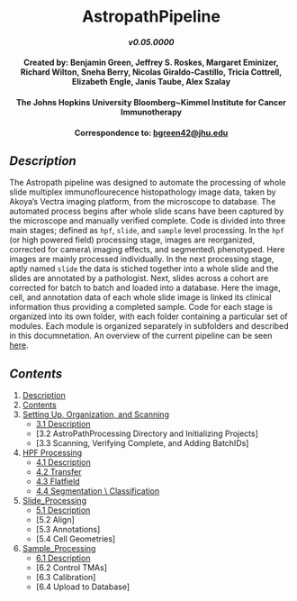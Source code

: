 # <div align="center"> AstropathPipeline </div>
#### <div align="center">***v0.05.0000***</div>
#### <div align="center">Created by: Benjamin Green, Jeffrey S. Roskes, Margaret Eminizer, Richard Wilton, Sneha Berry, Nicolas Giraldo-Castillo, Tricia Cottrell, Elizabeth Engle, Janis Taube, Alex Szalay </div>
#### <div align="center">The Johns Hopkins University Bloomberg~Kimmel Institute for Cancer Immunotherapy</div>
#### <div align="center">Correspondence to: bgreen42@jhu.edu</div>

## ***Description***
The Astropath pipeline was designed to automate the processing of whole slide multiplex immunoflourecence histopathology image data, taken by Akoya’s Vectra imaging platform, from the microscope to database. The automated process begins after whole slide scans have been captured by the microscope and manually verified complete. Code is divided into three main stages; defined as ```hpf```, ```slide```, and ```sample``` level processing. In the ```hpf``` (or high powered field) processing stage, images are reorganized, corrected for camera\ imaging effects, and segmented\ phenotyped. Here images are mainly processed individually. In the next processing stage, aptly named ```slide``` the data is stiched together into a whole slide and the slides are annotated by a pathologist. Next, slides across a cohort are corrected for batch to batch and loaded into a database. Here the image, cell, and annotation data of each whole slide image is linked its clinical information thus providing a completed sample. Code for each stage is organized into its own folder, with each folder containing a particular set of modules. Each module is organized separately in subfolders and described in this documnetation. An overview of the current pipeline can be seen [here](https://github.com/AstropathJHU/AstroPathPipeline/blob/main/AstroPathPipeline.pdf).

## ***Contents***
1. [Description](#description "Title")
2. [Contents](#contents "Title")
3. [Setting Up, Organization, and Scanning](#https://github.com/AstroPathJHU/AstroPathPipeline/tree/main/scans/Section-3-setting-up-organization-and-scanning "Title")
   - [3.1 Description](#https://github.com/AstroPathJHU/AstroPathPipeline/tree/main/scans/section-31-description "Title")
   - [3.2 AstroPathProcessing Directory and Initializing Projects]
   - [3.3 Scanning, Verifying Complete, and Adding BatchIDs]
4. [HPF Processing](#section-4-hpf-processing "Title")
   - [4.1 Description](#section-41-description "Title")
   - [4.2 Transfer](#section-42-transfer "Title")
   - [4.3 Flatfield](#section-43-flatfield "Title")
   - [4.4 Segmentation \ Classification](#section-44-segmentation-classification "Title")
5. [Slide_Processing](#section-5-slide-processing "Title")
   - [5.1 Description](#section-51-description "Title")
   - [5.2 Align]
   - [5.3 Annotations]
   - [5.4 Cell Geometries]
6. [Sample_Processing](#section-6-sample-processing "Title")
   - [6.1 Description](#section-61-description "Title")
   - [6.2 Control TMAs]
   - [6.3 Calibration]
   - [6.4 Upload to Database]
